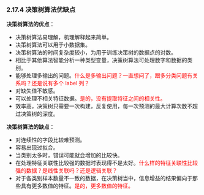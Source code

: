 

### 2.17.4 决策树算法优缺点

**决策树算法的优点**：

- 决策树算法易理解，机理解释起来简单。
- 决策树算法可以用于小数据集。
- 决策树算法的时间复杂度较小，为用于训练决策树的数据点的对数。
- 相比于其他算法智能分析一种类型变量，决策树算法可处理数字和数据的类别。
- 能够处理多输出的问题。<span style="color:red;">什么是多输出问题？一直想问了，跟多分类问题有关系吗？还是说有多个 label 列？</span>
- 对缺失值不敏感。
- 可以处理不相关特征数据。<span style="color:red;">是的，没有提取特征之间的相关性。</span>
- 效率高，决策树只需要一次构建，反复使用，每一次预测的最大计算次数不超过决策树的深度。

**决策树算法的缺点**：

- 对连续性的字段比较难预测。
- 容易出现过拟合。
- 当类别太多时，错误可能就会增加的比较快。
- 在处理特征关联性比较强的数据时表现得不是太好。<span style="color:red;">什么样的特征关联性比较强的数据？是线性关联吗？还是逻辑关联？</span>
- 对于各类别样本数量不一致的数据，在决策树当中，信息增益的结果偏向于那些具有更多数值的特征。<span style="color:red;">是的，更多数值的特征。</span>
